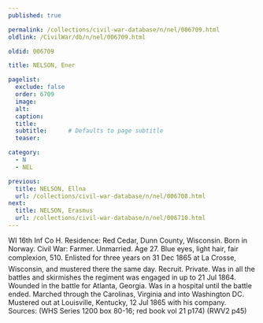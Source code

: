 ```yaml
---
published: true

permalink: /collections/civil-war-database/n/nel/006709.html
oldlink: /CivilWar/db/n/nel/006709.html

oldid: 006709

title: NELSON, Ener

pagelist:
  exclude: false
  order: 6709
  image: 
  alt:
  caption:
  title:
  subtitle:      # Defaults to page subtitle
  teaser:

category: 
  - N 
  - NEL

previous:
  title: NELSON, Ellna
  url: /collections/civil-war-database/n/nel/006708.html  
next:
  title: NELSON, Erasmus
  url: /collections/civil-war-database/n/nel/006710.html   
---
```

WI 16th Inf Co H. Residence: Red Cedar, Dunn County, Wisconsin. Born in Norway. Civil War: Farmer. Unmarried. Age 27. Blue eyes, light hair, fair complexion, 5&#146;10&#148;. Enlisted for three years on 31 Dec 1865 at La Crosse, Wisconsin, and mustered there the same day. Recruit. Private. Was in all the battles and skirmishes the regiment was engaged in up to 21 Jul 1864. Wounded in the battle for Atlanta, Georgia. Was in a hospital until the battle ended. Marched through the Carolinas, Virginia and into Washington DC. Mustered out at Louisville, Kentucky, 12 Jul 1865 with his company. Sources: (WHS Series 1200 box 80-16; red book vol 21 p174) (RWV2 p45)